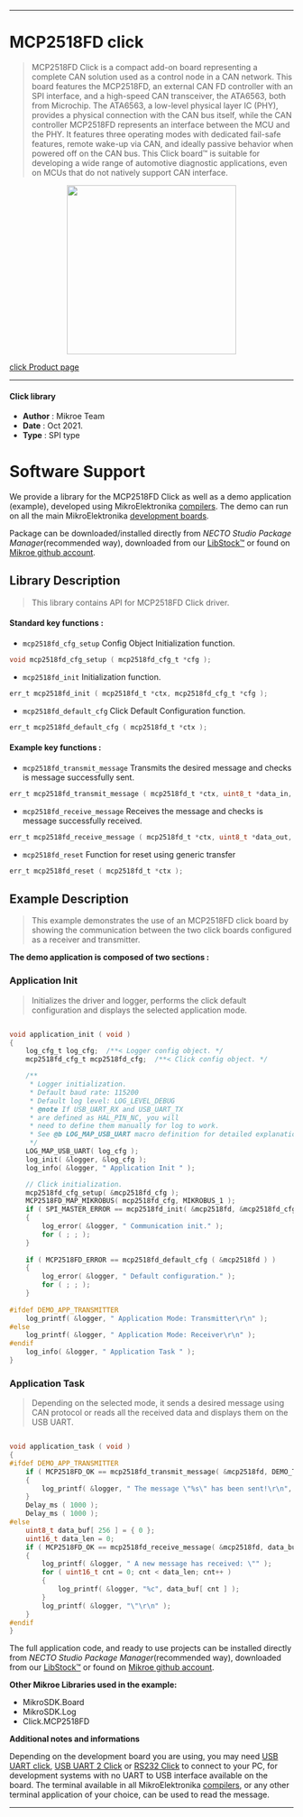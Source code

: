 
---
# MCP2518FD click

> MCP2518FD Click is a compact add-on board representing a complete CAN solution used as a control node in a CAN network. This board features the MCP2518FD, an external CAN FD controller with an SPI interface, and a high-speed CAN transceiver, the ATA6563, both from Microchip. The ATA6563, a low-level physical layer IC (PHY), provides a physical connection with the CAN bus itself, while the CAN controller MCP2518FD represents an interface between the MCU and the PHY. It features three operating modes with dedicated fail-safe features, remote wake-up via CAN, and ideally passive behavior when powered off on the CAN bus. This Click board™ is suitable for developing a wide range of automotive diagnostic applications, even on MCUs that do not natively support CAN interface.

<p align="center">
  <img src="https://download.mikroe.com/images/click_for_ide/mcp2518fd_click.png" height=300px>
</p>

[click Product page](https://www.mikroe.com/mcp2518fd-click)

---


#### Click library

- **Author**        : Mikroe Team
- **Date**          : Oct 2021.
- **Type**          : SPI type


# Software Support

We provide a library for the MCP2518FD Click
as well as a demo application (example), developed using MikroElektronika
[compilers](https://www.mikroe.com/necto-studio).
The demo can run on all the main MikroElektronika [development boards](https://www.mikroe.com/development-boards).

Package can be downloaded/installed directly from *NECTO Studio Package Manager*(recommended way), downloaded from our [LibStock&trade;](https://libstock.mikroe.com) or found on [Mikroe github account](https://github.com/MikroElektronika/mikrosdk_click_v2/tree/master/clicks).

## Library Description

> This library contains API for MCP2518FD Click driver.

#### Standard key functions :

- `mcp2518fd_cfg_setup` Config Object Initialization function.
```c
void mcp2518fd_cfg_setup ( mcp2518fd_cfg_t *cfg );
```

- `mcp2518fd_init` Initialization function.
```c
err_t mcp2518fd_init ( mcp2518fd_t *ctx, mcp2518fd_cfg_t *cfg );
```

- `mcp2518fd_default_cfg` Click Default Configuration function.
```c
err_t mcp2518fd_default_cfg ( mcp2518fd_t *ctx );
```

#### Example key functions :

- `mcp2518fd_transmit_message` Transmits the desired message and checks is message successfully sent.
```c
err_t mcp2518fd_transmit_message ( mcp2518fd_t *ctx, uint8_t *data_in, uint16_t data_len );
```

- `mcp2518fd_receive_message` Receives the message and checks is message successfully received.
```c
err_t mcp2518fd_receive_message ( mcp2518fd_t *ctx, uint8_t *data_out, uint16_t *data_len );
```

- `mcp2518fd_reset` Function for reset using generic transfer
```c
err_t mcp2518fd_reset ( mcp2518fd_t *ctx );
```

## Example Description

> This example demonstrates the use of an MCP2518FD click board by showing
the communication between the two click boards configured as a receiver and transmitter.

**The demo application is composed of two sections :**

### Application Init

> Initializes the driver and logger, performs the click default configuration and displays the selected application mode.

```c

void application_init ( void )
{
    log_cfg_t log_cfg;  /**< Logger config object. */
    mcp2518fd_cfg_t mcp2518fd_cfg;  /**< Click config object. */

    /** 
     * Logger initialization.
     * Default baud rate: 115200
     * Default log level: LOG_LEVEL_DEBUG
     * @note If USB_UART_RX and USB_UART_TX 
     * are defined as HAL_PIN_NC, you will 
     * need to define them manually for log to work. 
     * See @b LOG_MAP_USB_UART macro definition for detailed explanation.
     */
    LOG_MAP_USB_UART( log_cfg );
    log_init( &logger, &log_cfg );
    log_info( &logger, " Application Init " );

    // Click initialization.
    mcp2518fd_cfg_setup( &mcp2518fd_cfg );
    MCP2518FD_MAP_MIKROBUS( mcp2518fd_cfg, MIKROBUS_1 );
    if ( SPI_MASTER_ERROR == mcp2518fd_init( &mcp2518fd, &mcp2518fd_cfg ) )
    {
        log_error( &logger, " Communication init." );
        for ( ; ; );
    }
    
    if ( MCP2518FD_ERROR == mcp2518fd_default_cfg ( &mcp2518fd ) )
    {
        log_error( &logger, " Default configuration." );
        for ( ; ; );
    }
    
#ifdef DEMO_APP_TRANSMITTER
    log_printf( &logger, " Application Mode: Transmitter\r\n" );
#else
    log_printf( &logger, " Application Mode: Receiver\r\n" );
#endif
    log_info( &logger, " Application Task " );
}

```

### Application Task

> Depending on the selected mode, it sends a desired message using CAN protocol or reads all the received data and displays them on the USB UART.

```c

void application_task ( void )
{
#ifdef DEMO_APP_TRANSMITTER
    if ( MCP2518FD_OK == mcp2518fd_transmit_message( &mcp2518fd, DEMO_TEXT_MESSAGE, strlen( DEMO_TEXT_MESSAGE ) ) )
    {
        log_printf( &logger, " The message \"%s\" has been sent!\r\n", ( char * ) DEMO_TEXT_MESSAGE );
    }
    Delay_ms ( 1000 );
    Delay_ms ( 1000 );
#else
    uint8_t data_buf[ 256 ] = { 0 };
    uint16_t data_len = 0;
    if ( MCP2518FD_OK == mcp2518fd_receive_message( &mcp2518fd, data_buf, &data_len ) )
    {
        log_printf( &logger, " A new message has received: \"" );
        for ( uint16_t cnt = 0; cnt < data_len; cnt++ )
        {
            log_printf( &logger, "%c", data_buf[ cnt ] );
        }
        log_printf( &logger, "\"\r\n" );
    }
#endif
}

```

The full application code, and ready to use projects can be installed directly from *NECTO Studio Package Manager*(recommended way), downloaded from our [LibStock&trade;](https://libstock.mikroe.com) or found on [Mikroe github account](https://github.com/MikroElektronika/mikrosdk_click_v2/tree/master/clicks).

**Other Mikroe Libraries used in the example:**

- MikroSDK.Board
- MikroSDK.Log
- Click.MCP2518FD

**Additional notes and informations**

Depending on the development board you are using, you may need
[USB UART click](http://shop.mikroe.com/usb-uart-click),
[USB UART 2 Click](http://shop.mikroe.com/usb-uart-2-click) or
[RS232 Click](http://shop.mikroe.com/rs232-click) to connect to your PC, for
development systems with no UART to USB interface available on the board. The
terminal available in all MikroElektronika
[compilers](http://shop.mikroe.com/compilers), or any other terminal application
of your choice, can be used to read the message.

---
